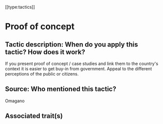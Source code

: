 [[type:tactics]]

# Proof of concept

## Tactic description: When do you apply this tactic? How does it work?

If you present proof of concept / case studies and link them to the country's context it is easier to get buy-in from government. Appeal to the different perceptions of the public or citizens.

## Source: Who mentioned this tactic?

Omagano

## Associated trait(s)

##

##
